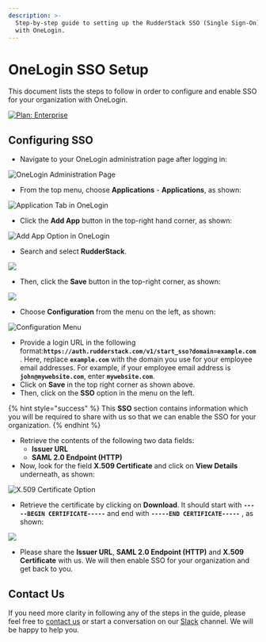 ```yaml
---
description: >-
  Step-by-step guide to setting up the RudderStack SSO (Single Sign-On) feature
  with OneLogin.
---
```


# OneLogin SSO Setup

This document lists the steps to follow in order to configure and enable SSO for your organization with OneLogin.

[![Plan: Enterprise](https://img.shields.io/static/v1?label=PLAN&message=ENTERPRISE&color=blueviolet&style=for-the-badge)](https://rudderstack.com/enterprise-quote)

## Configuring SSO

* Navigate to your OneLogin administration page after logging in:

![OneLogin Administration Page](../../.gitbook/assets/1%20%2811%29.png)

* From the top menu, choose **Applications** - **Applications**, as shown:

![Application Tab in OneLogin](../../.gitbook/assets/2%20%286%29.png)

* Click the **Add App** button in the top-right hand corner, as shown:

![Add App Option in OneLogin](../../.gitbook/assets/3%20%282%29%20%281%29.png)

* Search and select **RudderStack**.

![](../../.gitbook/assets/image%20%2858%29.png)

* Then, click the **Save** button in the top-right corner, as shown:

![](../../.gitbook/assets/4%20%284%29.png)

* Choose **Configuration** from the menu on the left, as shown:

![Configuration Menu](../../.gitbook/assets/image%20%2832%29.png)

* Provide a login URL in the following format:**`https://auth.rudderstack.com/v1/start_sso?domain=example.com`** . Here, replace **`example.com`** with the domain you use for your employee email addresses. For example, if your employee email address is **`john@mywebsite.com`**, enter **`mywebsite.com`**.
* Click on **Save** in the top right corner as shown above.
* Then, click on the **SSO** option in the menu on the left.

{% hint style="success" %}
This **SSO** section contains information which you will be required to share with us so that we can enable the SSO for your organization.
{% endhint %}

* Retrieve the contents of the following two data fields:
  * **Issuer URL**
  * **SAML 2.0 Endpoint \(HTTP\)**
* Now, look for the field **X.509 Certificate** and click on **View Details** underneath, as shown:

![X.509 Certificate Option](../../.gitbook/assets/image%20%2835%29.png)

* Retrieve the certificate by clicking on **Download**. It should start with **`-----BEGIN CERTIFICATE-----`** and end with **`-----END CERTIFICATE-----`** , as shown:

![](../../.gitbook/assets/5%20%288%29%20%281%29%20%281%29.png)

* Please share the **Issuer URL**, **SAML 2.0 Endpoint \(HTTP\)** and **X.509 Certificate** with us. We will then enable SSO for your organization and get back to you.

## Contact Us

If you need more clarity in following any of the steps in the guide, please feel free to [contact us](mailto:%20docs@rudderstack.com) or start a conversation on our [Slack](https://resources.rudderstack.com/join-rudderstack-slack) channel. We will be happy to help you.

